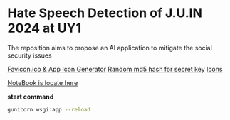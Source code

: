 # Hate Speech Detection of J.U.IN 2024 at UY1
The reposition aims to propose an AI application to mitigate the social security issues

[Favicon.ico & App Icon Generator](https://www.favicon-generator.org/)
[Random md5 hash for secret key](https://onlinehashtools.com/generate-random-md5-hash)
[Icons](https://icons8.com/icon/set/first/color)

[NoteBook is locate here](https://www.kaggle.com/code/victornicofac/hate-speech-and-offensive-language-detection)

__start command__
```bash
gunicorn wsgi:app --reload
```